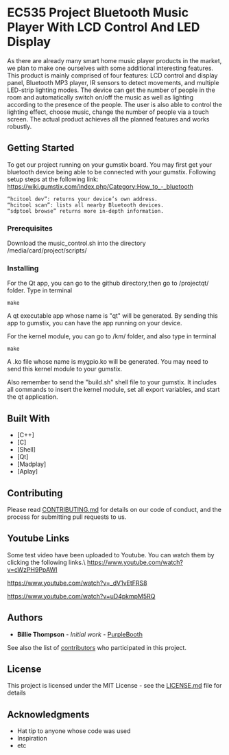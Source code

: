 # EC535 Project Bluetooth Music Player With LCD Control And LED Display

As there are already many smart home music player products in the market, we plan to make one ourselves with some additional interesting features. This product is mainly comprised of four features: LCD control and display panel, Bluetooth MP3 player, IR sensors to detect movements, and multiple LED-strip lighting modes. The device can get the number of people in the room and automatically switch on/off the music as well as lighting according to the presence of the people. The user is also able to control the lighting effect, choose music, change the number of people via a touch screen. The actual product achieves all the planned features and works robustly.

## Getting Started

To get our project running on your gumstix board. You may first get your bluetooth device being able to be connected with your gumstix. Following setup steps at the following link:
https://wiki.gumstix.com/index.php/Category:How_to_-_bluetooth
```
“hcitool dev”: returns your device’s own address.
“hcitool scan”: lists all nearby Bluetooth devices.
“sdptool browse” returns more in-depth information.
```

### Prerequisites
Download the music_control.sh into the directory /media/card/project/scripts/

### Installing

For the Qt app, you can go to the github directory,then go to /projectqt/ folder. Type in terminal

```
make
```
A qt executable app whose name is "qt" will be generated. By sending this app to gumstix, you can have the app running on your device.

For the kernel module, you can go to /km/ folder, and also type in terminal
```
make
```
A .ko file whose name is mygpio.ko will be generated. You may need to send this kernel module to your gumstix.


Also remember to send the "build.sh" shell file to your gumstix. It includes all commands to insert the kernel module, set all export variables, and start the qt application.

## Built With

* [C++]
* [C]
* [Shell]
* [Qt]
* [Madplay]
* [Aplay]

## Contributing

Please read [CONTRIBUTING.md](https://gist.github.com/PurpleBooth/b24679402957c63ec426) for details on our code of conduct, and the process for submitting pull requests to us.

## Youtube Links
Some test video have been uploaded to Youtube. You can watch them by clicking the following links.\\
https://www.youtube.com/watch?v=cWzPH9PpAWI

https://www.youtube.com/watch?v=_dV1vEtFRS8

https://www.youtube.com/watch?v=uD4pkmpM5RQ

## Authors

* **Billie Thompson** - *Initial work* - [PurpleBooth](https://github.com/PurpleBooth)

See also the list of [contributors](https://github.com/your/project/contributors) who participated in this project.

## License

This project is licensed under the MIT License - see the [LICENSE.md](LICENSE.md) file for details

## Acknowledgments

* Hat tip to anyone whose code was used
* Inspiration
* etc
